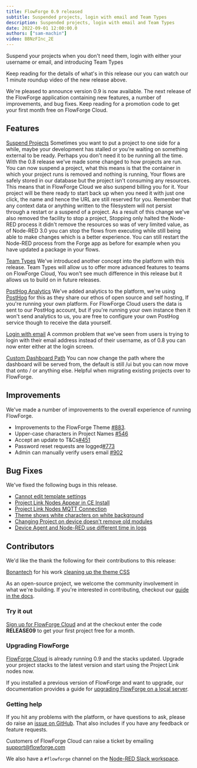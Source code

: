 ```yaml
---
title: FlowForge 0.9 released
subtitle: Suspended projects, login with email and Team Types
description: Suspended projects, login with email and Team Types
date: 2022-09-01 12:00:00.0
authors: ["sam-machin"]
video: BBNzFInc_2E
---
```


Suspend your projects when you don't need them, login with either your username or email, and introducing Team Types
<!--more-->

Keep reading for the details of what's in this release our you can watch our 1 minute roundup video of the new release above. 

We're pleased to announce version 0.9 is now available. The next release of the FlowForge application containing new features, a number of improvements, and bug fixes. Keep reading for a promotion code to get your first month free on FlowForge Cloud. 

## Features
[Suspend Projects](https://github.com/flowforge/flowforge/issues/893)
Sometimes you want to put a project to one side for a while, maybe your development has stalled or you're waiting on something external to be ready. Perhaps you don't need it to be running all the time. With the 0.8 release we've made some changed to how projects are run. You can now suspend a project, what this means is that the container in which your project runs is removed and nothing is running, Your flows  are safely stored in our database but the project isn't consuming any resources. This means that in FlowForge Cloud we also suspend billing you for it.
Your project will be there ready to start back up when you need it with just one click, the name and hence the URL are still reserved for you.
Remember that any context data or anything written to the filesystem will not persist through a restart or a suspend of a project.
As a result of this change we've also removed the facility to stop a project, Stopping only halted the Node-RED process it didn't remove the resources so was of very limited value, as of Node-RED 3.0 you can stop the flows from executing while still being able to make changes which is a better experience.
You can still restart the Node-RED process from the Forge app as before for example when you have updated a package in your flows.

[Team Types](https://github.com/flowforge/flowforge/issues/733)
We've introduced another concept into the platform with this release. Team Types will allow us to offer more advanced features to teams on FlowForge Cloud, You won't see much difference in this release but it allows us to build on in future releases.

[PostHog Analytics](https://github.com/flowforge/flowforge/issues/695)
We've added analytics to the platform, we're using [PostHog](https://posthog.com/) for this as they share our ethos of open source and self hosting, If you're running your own platform.
For FlowForge Cloud users the data is sent to our PostHog account, but if you're running your own instance then it won't send analytics to us, you are free to configure your own PostHog service though to receive the data yourself.


[Login with email](https://github.com/flowforge/flowforge/issues/856)
A common problem that we've seen from users is trying to login with their email address instead of their username, as of 0.8 you can now enter either at the login screen.

[Custom Dashboard Path](https://github.com/flowforge/flowforge/issues/774)
You can now change the path where the dashboard will be served from, the default is still /ui but you can now move that onto / or anything else. Helpful when migrating existing projects over to FlowForge.


## Improvements
We've made a number of improvements to the overall experience of running FlowForge.

- Improvements to the FlowForge Theme [#883](https://github.com/flowforge/flowforge/pull/883). 
- Upper-case characters in Project Names [#546](https://github.com/flowforge/flowforge/issues/546)
- Accept an update to T&Cs[#451](https://github.com/flowforge/flowforge/issues/451)
- Password reset requests are logged[#773](https://github.com/flowforge/flowforge/issues/773)
- Admin can manually verify users email [#902](https://github.com/flowforge/flowforge/issues/692)

## Bug Fixes
We've fixed the following bugs in this release.
- [Cannot edit template settings](https://github.com/flowforge/flowforge/issues/875)<br>
- [Project Link Nodes Appear in CE Install](https://github.com/flowforge/flowforge-nr-project-nodes/issues/10)
- [Project Link Nodes MQTT Connection](https://github.com/flowforge/flowforge-nr-project-nodes/issues/14)
- [Theme shows white characters on white background](https://github.com/flowforge/flowforge-nr-theme/issues/19)
- [Changing Project on device doesn't remove old modules](https://github.com/flowforge/flowforge-device-agent/issues/27)
- [Device Agent and Node-RED use different time in logs](https://github.com/flowforge/flowforge-device-agent/issues/30)


## Contributors
We'd like the thank the following for their contributions to this release:

[Bonantech](https://github.com/bonanitech) for his work [cleaning up the theme CSS](https://github.com/flowforge/flowforge-nr-theme/commit/30e21a3777dc3438ef206157ee9110728011f59c)

As an open-source project, we welcome the community involvement in what we're building. If you're interested in contributing, checkout our [guide in the docs](https://flowforge.com/docs/contribute/).


### Try it out

[Sign up for FlowForge Cloud](https://app.flowforge.com/account/create) and at the checkout enter the code **RELEASE09** to get your first project free for a month.

### Upgrading FlowForge

[FlowForge Cloud](https://app.flowforge.com) is already running 0.9 and the stacks updated. Upgrade your project stacks to the latest version and start using the Project Link nodes now.

If you installed a previous version of FlowForge and want to upgrade, our documentation provides a
guide for [upgrading FlowForge on a local server](http://flowforge.com/docs/install#upgrade).

### Getting help

If you hit any problems with the platform, or have questions to ask, please do
raise an [issue on GitHub](https://github.com/flowforge/flowforge/issues).
That also includes if you have any feedback or feature requests.

Customers of FlowForge Cloud can raise a ticket by emailing support@flowforge.com

We also have a `#flowforge` channel on the [Node-RED Slack workspace](https://nodered.org/slack).
